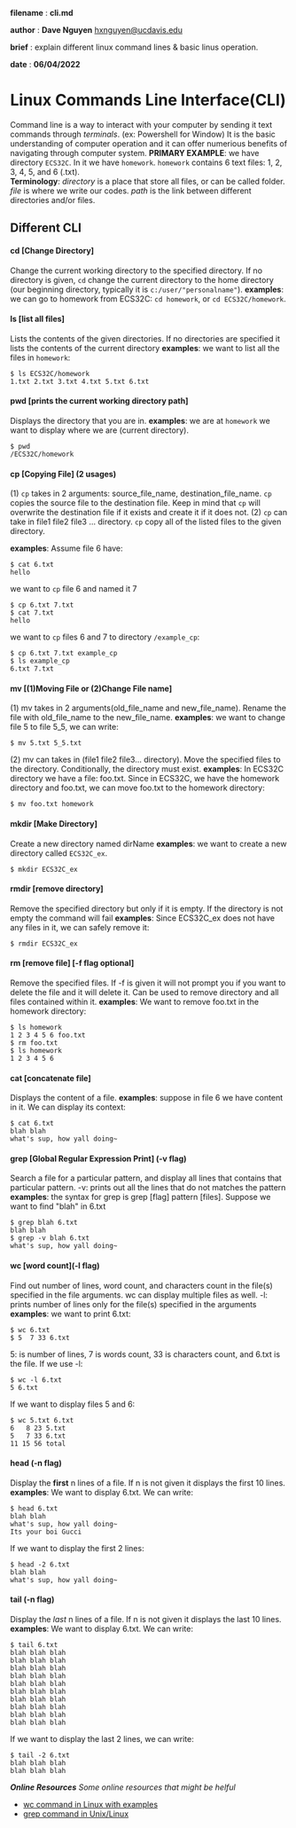 **filename** : **cli.md**

**author** : **Dave Nguyen** [hxnguyen@ucdavis.edu](hxnguyen@ucdavis.edu)

**brief** : explain different linux command lines & basic linus operation.

**date** : **06/04/2022**

# Linux Commands Line Interface(CLI)
Command line is a way to interact with your computer by sending it text commands through *terminals*. (ex: Powershell for Window) It is the basic understanding of computer operation and it can offer numerious benefits of navigating through computer system. 
**PRIMARY EXAMPLE**: 
we have directory `ECS32C`. In it we have `homework`. `homework` contains 6 text files: 1, 2, 3, 4, 5, and 6 (.txt).  
**Terminology**: *directory* is a place that store all files, or can be called folder. *file* is where we write our codes. *path* is the link between different directories and/or files. 

## Different CLI
#### cd [Change Directory]
Change the current working directory to the specified directory. If no directory is given, `cd` change the current directory to the home directory (our beginning directory, typically it is `c:/user/"personalname"`). 
**examples**: we can go to homework from ECS32C: `cd homework`, or `cd ECS32C/homework`.

#### ls [list all files]
Lists the contents of the given directories. If no directories are specified it lists the contents of the current directory
**examples**: we want to list all the files in `homework`:
```
$ ls ECS32C/homework
1.txt 2.txt 3.txt 4.txt 5.txt 6.txt
```

#### pwd [**prints** the current **working directory** path]
Displays the directory that you are in.
**examples**: we are at `homework` we want to display where we are (current directory). 
```
$ pwd
/ECS32C/homework
```

#### cp [Copying File] (2 usages)
(1) `cp` takes in 2 arguments: source_file_name, destination_file_name. `cp` copies the source file to the destination file. Keep in mind that `cp` will overwrite the destination file if it exists and create it if it does not. 
(2) `cp` can take in file1 file2 file3 … directory. `cp` copy all of the listed files to the given directory. 

**examples**: Assume file 6 have:
```
$ cat 6.txt
hello
```
we want to `cp` file 6 and named it 7
```
$ cp 6.txt 7.txt
$ cat 7.txt
hello
```
we want to `cp` files 6 and 7 to directory `/example_cp`: 
```
$ cp 6.txt 7.txt example_cp
$ ls example_cp
6.txt 7.txt
```

#### mv [(1)Moving File or (2)Change File name]
(1) mv takes in 2 arguments(old_file_name and new_file_name). Rename the file with old_file_name to the new_file_name. 
**examples**: we want to change file 5 to file 5_5, we can write:
```
$ mv 5.txt 5_5.txt
```
(2) mv can takes in (file1 file2 file3… directory). Move the specified files to the directory. Conditionally, the directory must exist.
**examples**: In ECS32C directory we have a file: foo.txt. Since in ECS32C, we have the homework directory and foo.txt, we can move foo.txt to the homework directory: 
```
$ mv foo.txt homework
```

#### mkdir [Make Directory]
Create a new directory named dirName
**examples**: we want to create a new directory called `ECS32C_ex`. 
```
$ mkdir ECS32C_ex
```

#### rmdir [remove directory]
Remove the specified directory but only if it is empty. If the directory is not empty the command will fail
**examples**: Since ECS32C_ex does not have any files in it, we can safely remove it: 
```
$ rmdir ECS32C_ex
```

#### rm [remove file] [-f flag optional]
Remove the specified files. If -f is given it will not prompt you if you want to delete the file and it will delete it. Can be used to remove directory and all files contained within it. 
**examples**: We want to remove foo.txt in the homework directory:
```
$ ls homework
1 2 3 4 5 6 foo.txt 
$ rm foo.txt
$ ls homework 
1 2 3 4 5 6
``` 

#### cat [concatenate file]
Displays the content of a file. 
**examples**: suppose in file 6 we have content in it. We can display its context: 
```
$ cat 6.txt
blah blah 
what's sup, how yall doing~
``` 

#### grep [Global Regular Expression Print] (-v flag)
Search a file for a particular pattern, and display all lines that contains that particular pattern. 
-v: prints out all the lines that do not matches the pattern
**examples**: the syntax for grep is grep [flag] pattern [files]. Suppose we want to find "blah" in 6.txt
```
$ grep blah 6.txt
blah blah
$ grep -v blah 6.txt
what's sup, how yall doing~
```

#### wc [word count](-l flag)
Find out number of lines, word count, and characters count in the file(s) specified in the file arguments. wc can display multiple files as well. 
-l: prints number of lines only for the file(s) specified in the arguments
**examples**: we want to print 6.txt:
```
$ wc 6.txt
$ 5  7 33 6.txt
``` 
5: is number of lines, 7 is words count, 33 is characters count, and 6.txt is the file. If we use -l:
```
$ wc -l 6.txt
5 6.txt
```
If we want to display files 5 and 6:
```
$ wc 5.txt 6.txt
6   8 23 5.txt
5   7 33 6.txt 
11 15 56 total
```

#### head (-n flag)
Display the **first** n lines of a file. If n is not given it displays the first 10 lines. 
**examples**: We want to display 6.txt. We can write: 
```
$ head 6.txt 
blah blah 
what's sup, how yall doing~
Its your boi Gucci
```
If we want to display the first 2 lines: 
```
$ head -2 6.txt
blah blah 
what's sup, how yall doing~
```

#### tail (-n flag)
Display the *last* n lines of a file. If n is not given it displays the last 10 lines. 
**examples**: We want to display 6.txt. We can write: 
```
$ tail 6.txt
blah blah blah
blah blah blah
blah blah blah
blah blah blah
blah blah blah
blah blah blah
blah blah blah
blah blah blah
blah blah blah
blah blah blah
```
If we want to display the last 2 lines, we can write: 
```
$ tail -2 6.txt
blah blah blah
blah blah blah
```

***Online Resources*** 
*Some online resources that might be helful*
- [wc command in Linux with examples](https://www.geeksforgeeks.org/wc-command-linux-examples/)
- [grep command in Unix/Linux](https://www.geeksforgeeks.org/grep-command-in-unixlinux/)
